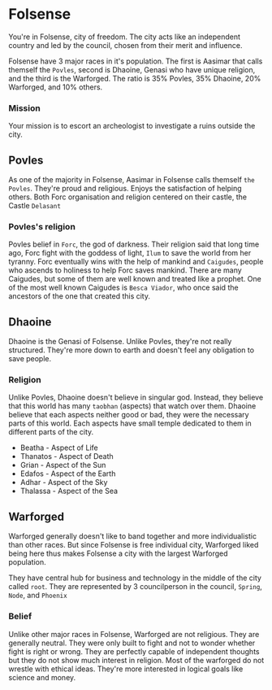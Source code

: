 # Folsense

You're in Folsense, city of freedom. The city acts like an independent country and led by the council, chosen from their merit and influence.

Folsense have 3 major races in it's population. The first is Aasimar that calls themself the `Povles`, second is Dhaoine, Genasi who have unique religion, and the third is the Warforged. The ratio is 35% Povles, 35% Dhaoine, 20% Warforged, and 10% others.

### Mission

Your mission is to escort an archeologist to investigate a ruins outside the city.


## Povles
As one of the majority in Folsense, Aasimar in Folsense calls themself `the Povles`. They're proud and religious. Enjoys the satisfaction of helping others. Both Forc organisation and religion centered on their castle, the Castle `Delasant`

### Povles's religion
Povles belief in `Forc`, the god of darkness. Their religion said that long time ago, Forc fight with the goddess of light, `Ilum` to save the world from her tyranny. Forc eventually wins with the help of mankind and `Caigudes`, people who ascends to holiness to help Forc saves mankind. There are many Caigudes, but some of them are well known and treated like a prophet. One of the most well known Caigudes is  `Besca Viador`, who once said the ancestors of the one that created this city.

## Dhaoine
Dhaoine is the Genasi of Folsense. Unlike Povles, they're not really structured. They're more down to earth and doesn't feel any obligation to save people.

### Religion
Unlike Povles, Dhaoine doesn't believe in singular god. Instead, they believe that this world has many `taobhan` (aspects) that watch over them. Dhaoine believe that each aspects neither good or bad, they were the necessary parts of this world. Each aspects have small temple dedicated to them in different parts of the city.

* Beatha - Aspect of Life
* Thanatos - Aspect of Death
* Grian - Aspect of the Sun
* Edafos - Aspect of the Earth
* Adhar - Aspect of the Sky
* Thalassa - Aspect of the Sea

## Warforged

Warforged generally doesn't like to band together and more individualistic than other races. But since Folsense is free individual city, Warforged liked being here thus makes Folsense a city with the largest Warforged population.

They have central hub for business and technology in the middle of the city called `root`. They are represented by 3 councilperson in the council, `Spring`, `Node`, and `Phoenix`

### Belief

Unlike other major races in Folsense, Warforged are not religious. They are generally neutral. They were only built to fight and not to wonder whether fight is right or wrong. They are perfectly capable of independent thoughts but they do not show much interest in religion. Most of the warforged do not wrestle with ethical ideas. They're more interested in logical goals like science and money.
<!--stackedit_data:
eyJoaXN0b3J5IjpbMjA2OTEyMDU5NV19
-->